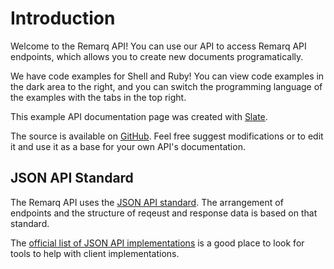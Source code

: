 # Introduction

Welcome to the Remarq API! You can use our API to access Remarq API endpoints, which allows you to create new documents programatically.

We have code examples for Shell and Ruby! You can view code examples in the dark area to the right, and you can switch the programming language of the examples with the tabs in the top right.

This example API documentation page was created with [Slate](https://github.com/tripit/slate).

The source is available on [GitHub](https://github.com/jagthedrummer/remarq_api_docs). Feel free suggest modifications or to edit it and use it as a base for your own API's documentation.

## JSON API Standard

The Remarq API uses the [JSON API standard](http://jsonapi.org/). The
arrangement of endpoints and the structure of reqeust and response data
is based on that standard.

The [official list of JSON API implementations](http://jsonapi.org/implementations/) is a good place to look for tools to help with client implementations.
